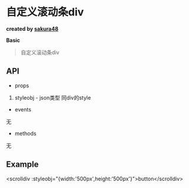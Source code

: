 # 自定义滚动条div

**created by [sakura48](https://github.com/sakura48)**

**Basic**

> 自定义滚动条div

## API

* props

1. styleobj - json类型 同div的style

* events

无

* methods

无

## Example

\<scrolldiv :styleobj="{width:'500px',height:'500px'}"\>button\</scrolldiv\>

